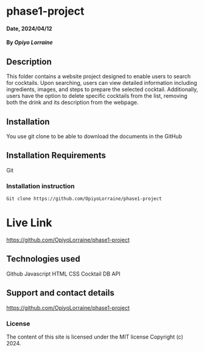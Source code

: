 # phase1-project
#### Date, 2024/04/12

#### By *Opiyo Lorraine*

## Description
This folder contains a website project designed to enable users to search for cocktails. Upon searching, users can view detailed information including ingredients, images, and steps to prepare the selected cocktail. Additionally, users have the option to delete specific cocktails from the list, removing both the drink and its description from the webpage.

## Installation
You use git clone to be able to download the documents in the GitHub

## Installation Requirements
Git

### Installation instruction
```
Git clone https://github.com/OpiyoLorraine/phase1-project

```

# Live Link
https://github.com/OpiyoLorraine/phase1-project

## Technologies used
Github
Javascript
HTML
CSS
Cocktail DB API

## Support and contact details
https://github.com/OpiyoLorraine/phase1-project

### License
The content of this site is licensed under the MIT license
Copyright (c) 2024.